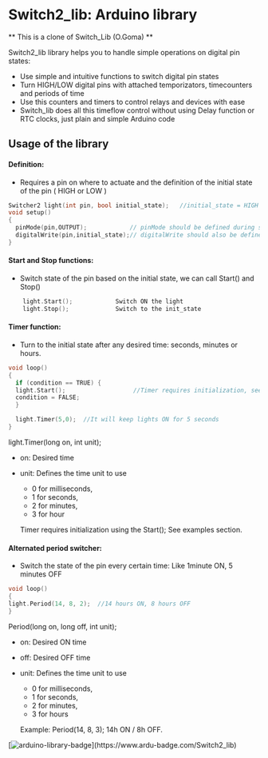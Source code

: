 
# Switch2_lib: Arduino library

** This is a clone of Switch_Lib (O.Goma) **

Switch2_lib library helps you to handle simple operations on digital pin states:

- Use simple and intuitive functions to switch digital pin states
- Turn HIGH/LOW digital pins with attached temporizators, timecounters and periods of time
- Use this counters and timers to control relays and devices with ease
- Switch_lib does all this timeflow control without using Delay function or RTC clocks, just plain and simple Arduino code

## Usage of the library

#### Definition: 

- Requires a pin on where to actuate and the definition of the initial state of the pin ( HIGH or LOW )

```c++
Switcher2 light(int pin, bool initial_state);   //initial_state = HIGH or LOW
void setup()
{
  pinMode(pin,OUTPUT);            // pinMode should be defined during setup
  digitalWrite(pin,initial_state);// digitalWrite should also be defined during the setup
}
```


#### Start and Stop functions:

- Switch state of the pin based on the initial state, we can call Start() and Stop()

```c++
    light.Start();            Switch ON the light
    light.Stop();             Switch to the init_state
```       
    
    
#### Timer function:

- Turn to the initial state after any desired time: seconds, minutes or hours.

```c++   
void loop()
{
  if (condition == TRUE) {
  light.Start();                   //Timer requires initialization, see example section.
  condition = FALSE;
  }

  light.Timer(5,0);  //It will keep lights ON for 5 seconds
}
```
light.Timer(long on, int unit);
  - on: Desired time
  - unit: Defines the time unit to use
    - 0 for milliseconds, 
    - 1 for seconds, 
    - 2 for minutes, 
    - 3 for hour
    
    Timer requires initialization using the Start(); See examples section.

#### Alternated period switcher:

- Switch the state of the pin every certain time: Like 1minute ON, 5 minutes OFF

```c++
void loop()
{
light.Period(14, 8, 2);  //14 hours ON, 8 hours OFF
}
```

Period(long on, long off, int unit);
  - on: Desired ON time
  - off: Desired OFF time
  - unit: Defines the time unit to use
    - 0 for milliseconds, 
    - 1 for seconds, 
    - 2 for minutes, 
    - 3 for hours
    
    Example: Period(14, 8, 3); 14h ON / 8h OFF.


 [![arduino-library-badge](https://www.ardu-badge.com/badge/Switch2_lib.svg?)](https://www.ardu-badge.com/Switch2_lib)     
